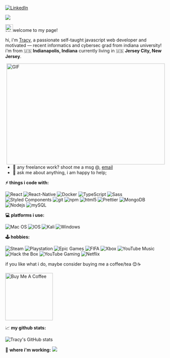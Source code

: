 <a href="https://www.linkedin.com/in/twmiles/" target="_blank"><img alt="LinkedIn" src="https://img.shields.io/badge/linkedin-%230077B5.svg?&style=for-the-badge&logo=linkedin&logoColor=white"/></a>

![](https://visitor-badge.glitch.me/badge?page_id=twmiles.twmiles)

<img src='https://qpluspicture.oss-cn-beijing.aliyuncs.com/6LjjQA/Hi.gif' alt='Hi' width="24"/>welcome to my page!

hi, i'm [Tracy](https://twmiles.co/), a passionate self-taught javascript web developer and motivated — recent informatics and cybersec grad from indiana university! i'm from 🇺🇸 <b>Indianapolis, Indiana</b> currently living in 🇺🇸 <b>Jersey City, New Jersey</b>.

<img align="right" alt="GIF" src="https://github.com/abhisheknaiidu/abhisheknaiidu/blob/master/code.gif?raw=true" width="500" height="320" />

- 💼 any freelance work? shoot me a msg @, [email](mailto:tracywmiles@gmail.com)
- 💬 ask me about anything, i am happy to help;

**⚡️ things i code with:**  
<p>
  <img alt="React" src="https://img.shields.io/badge/-React-45b8d8?style=flat-square&logo=react&logoColor=white" />
  <img alt="React-Native" src="https://img.shields.io/badge/-ReactNative-45b8d8?style=flat-square&logo=react&logoColor=white" />
  <img alt="Docker" src="https://img.shields.io/badge/-Docker-46a2f1?style=flat-square&logo=docker&logoColor=white" />
  <img alt="TypeScript" src="https://img.shields.io/badge/-TypeScript-007ACC?style=flat-square&logo=typescript&logoColor=white" />
  <img alt="Sass" src="https://img.shields.io/badge/-Sass-CC6699?style=flat-square&logo=sass&logoColor=white" />
  <img alt="Styled Components" src="https://img.shields.io/badge/-Styled_Components-db7092?style=flat-square&logo=styled-components&logoColor=white" />
  <img alt="git" src="https://img.shields.io/badge/-Git-F05032?style=flat-square&logo=git&logoColor=white" />
  <img alt="npm" src="https://img.shields.io/badge/-NPM-CB3837?style=flat-square&logo=npm&logoColor=white" />
  <img alt="html5" src="https://img.shields.io/badge/-HTML5-E34F26?style=flat-square&logo=html5&logoColor=white" />
  <img alt="Prettier" src="https://img.shields.io/badge/-Prettier-F7B93E?style=flat-square&logo=prettier&logoColor=white" />
  <img alt="MongoDB" src="https://img.shields.io/badge/-MongoDB-13aa52?style=flat-square&logo=mongodb&logoColor=white" />
  <img alt="Nodejs" src="https://img.shields.io/badge/-Nodejs-43853d?style=flat-square&logo=Node.js&logoColor=white" />
  <img alt="mySQL" src="https://img.shields.io/badge/-SQL-EA8C0F?style=flat-square&logo=mySQL&logoColor=white" />
</p>

**💻 platforms i use:**  
<p>
  <img alt="Mac OS" src="https://img.shields.io/badge/mac%20os-000000?style=for-the-badge&logo=apple&logoColor=white" />
  <img alt="IOS" src="https://img.shields.io/badge/iOS-000000?style=for-the-badge&logo=ios&logoColor=white" />
  <img alt="Kali" src="https://img.shields.io/badge/Kali_Linux-557C94?style=for-the-badge&logo=kali-linux&logoColor=white" />
  <img alt="Windows" src="https://img.shields.io/badge/Windows-0078D6?style=for-the-badge&logo=windows&logoColor=white" />
</p>

**🕹 hobbies:**
<p>
  <img alt="Steam" src="https://img.shields.io/badge/Steam-000000?style=for-the-badge&logo=steam&logoColor=white" />
  <img alt="Playstation" src="https://img.shields.io/badge/PlayStation-003791?style=for-the-badge&logo=playstation&logoColor=white" />
  <img alt="Epic Games" src="https://img.shields.io/badge/Epic%20Games-313131?style=for-the-badge&logo=Epic%20Games&logoColor=white" />
  <img alt="FIFA" src="https://img.shields.io/badge/FIFA-B7312F?style=for-the-badge&logo=fifa&logoColor=white" />
  <img alt="Xbox" src="https://img.shields.io/badge/Xbox-107C10?style=for-the-badge&logo=xbox&logoColor=white" />
  <img alt="YouTube Music" src="https://img.shields.io/badge/YouTube_Music-FF0000?style=for-the-badge&logo=youtube-music&logoColor=white" />
  <img alt="Hack the Box" src="https://img.shields.io/badge/HackTheBox-111927?style=for-the-badge&logo=Hack%20The%20Box&logoColor=9FEF00" />
  <img alt="YouTube Gaming" src="https://img.shields.io/badge/YouTube_Gaming-FF0000?style=for-the-badge&logo=youtube-gaming&logoColor=white" />
  <img alt="Netflix" src="https://img.shields.io/badge/Netflix-E50914?style=for-the-badge&logo=netflix&logoColor=white" />
</p>
 
if you like what i do, maybe consider buying me a coffee/tea 😊☕️ 

<a href="https://www.buymeacoffee.com/twmiles" target="_blank"><img src="https://cdn.buymeacoffee.com/buttons/v2/default-red.png" alt="Buy Me A Coffee" width="150" ></a>


📈 **my github stats:**

![Tracy's GitHub stats](https://github-readme-stats.vercel.app/api?username=twmiles&show_icons=true&count_private=true&theme=tokyonight)

💼 **where i'm working:**
![](https://github.com/twmiles/twmiles/sg.gif)